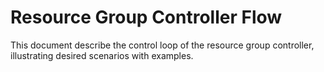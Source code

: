 # Resource Group Controller Flow

This document describe the control loop of the resource group controller, illustrating desired scenarios with examples.

